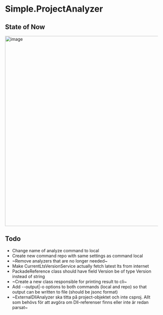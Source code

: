 # Simple.ProjectAnalyzer

## State of Now
<img width="2098" height="626" alt="image" src="https://github.com/user-attachments/assets/6f495c2e-ddc5-4e96-a8a8-ea9606ed1669" />


## Todo 
* Change name of analyze command to local
* Create new command repo with same settings as command local
* ~Remove analyzers that are no longer needed~
* Make CurrentLtsVersionService actually fetch latest lts from internet
* PackadeReference class should have field Version be of type Version instead of string
* ~Create a new class responsible for printing result to cli~
* Add --output|-o options to both commands (local and repo) so that output can be written to file (should be jsonc format)
* ~ExternalDllAnalyzer ska titta på project-objektet och inte csproj. Allt som behövs för att avgöra om Dll-referenser finns eller inte är redan parsat~
